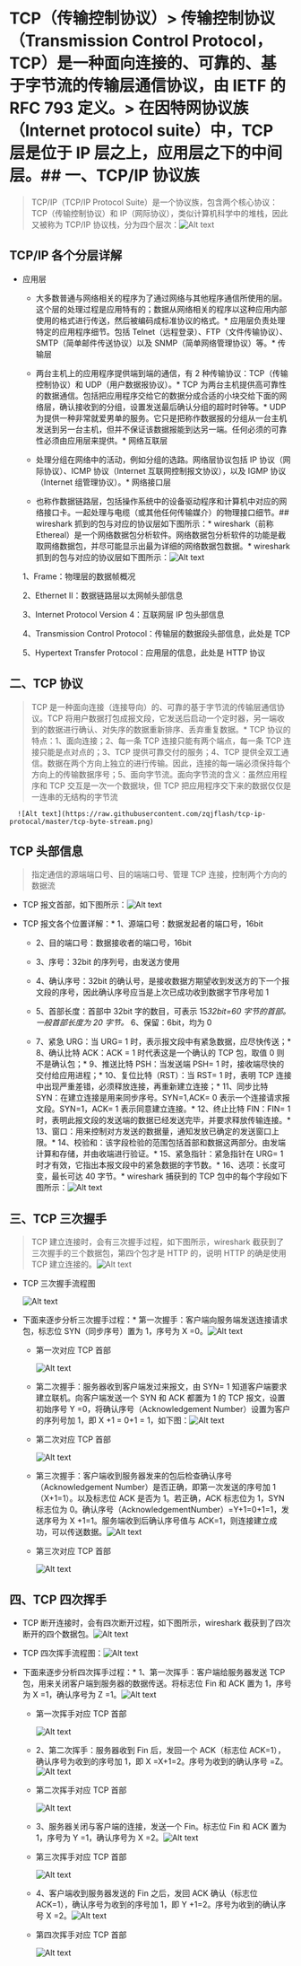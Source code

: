 # TCP（传输控制协议）> 传输控制协议（Transmission Control Protocol，TCP）是一种面向连接的、可靠的、基于字节流的传输层通信协议，由 IETF 的 RFC 793 定义。> 在因特网协议族（Internet protocol suite）中，TCP 层是位于 IP 层之上，应用层之下的中间层。## 一、TCP/IP 协议族

> TCP/IP（TCP/IP Protocol Suite）是一个协议族，包含两个核心协议：TCP（传输控制协议）和 IP（网际协议），类似计算机科学中的堆栈，因此又被称为 TCP/IP 协议栈，分为四个层次：![Alt text](https://raw.githubusercontent.com/zqjflash/tcp-ip-protocal/master/tcp-ip-protocal.png)

## TCP/IP 各个分层详解

  * 应用层

    * 大多数普通与网络相关的程序为了通过网络与其他程序通信所使用的层。这个层的处理过程是应用特有的；数据从网络相关的程序以这种应用内部使用的格式进行传送，然后被编码成标准协议的格式。* 应用层负责处理特定的应用程序细节。包括 Telnet（远程登录）、FTP（文件传输协议）、SMTP（简单邮件传送协议）以及 SNMP（简单网络管理协议）等。* 传输层

    * 两台主机上的应用程序提供端到端的通信，有 2 种传输协议：TCP（传输控制协议）和 UDP（用户数据报协议）。* TCP 为两台主机提供高可靠性的数据通信。包括把应用程序交给它的数据分成合适的小块交给下面的网络层，确认接收到的分组，设置发送最后确认分组的超时时钟等。* UDP 为提供一种非常就爱男单的服务。它只是把称作数据报的分组从一台主机发送到另一台主机，但并不保证该数据报能到达另一端。任何必须的可靠性必须由应用层来提供。* 网络互联层

    * 处理分组在网络中的活动，例如分组的选路。网络层协议包括 IP 协议（网际协议）、ICMP 协议（Internet 互联网控制报文协议），以及 IGMP 协议（Internet 组管理协议）。* 网络接口层

    * 也称作数据链路层，包括操作系统中的设备驱动程序和计算机中对应的网络接口卡。一起处理与电缆（或其他任何传输媒介）的物理接口细节。## wireshark 抓到的包与对应的协议层如下图所示：* wireshark（前称 Ethereal）是一个网络数据包分析软件。网络数据包分析软件的功能是截取网络数据包，并尽可能显示出最为详细的网络数据包数据。* wireshark 抓到的包与对应的协议层如下图所示：![Alt text](https://raw.githubusercontent.com/zqjflash/tcp-ip-protocal/master/tcp-wireshark.png)

    1、Frame：物理层的数据帧概况

    2、Ethernet II：数据链路层以太网帧头部信息

    3、Internet Protocol Version 4：互联网层 IP 包头部信息

    4、Transmission Control Protocol：传输层的数据段头部信息，此处是 TCP

    5、Hypertext Transfer Protocol：应用层的信息，此处是 HTTP 协议

## 二、TCP 协议

> TCP 是一种面向连接（连接导向）的、可靠的基于字节流的传输层通信协议。TCP 将用户数据打包成报文段，它发送后启动一个定时器，另一端收到的数据进行确认、对失序的数据重新排序、丢弃重复数据。* TCP 协议的特点：1、面向连接；2、每一条 TCP 连接只能有两个端点，每一条 TCP 连接只能是点对点的；3、TCP 提供可靠交付的服务；4、TCP 提供全双工通信。数据在两个方向上独立的进行传输。因此，连接的每一端必须保持每个方向上的传输数据序号；5、面向字节流。面向字节流的含义：虽然应用程序和 TCP 交互是一次一个数据块，但 TCP 把应用程序交下来的数据仅仅是一连串的无结构的字节流

      ![Alt text](https://raw.githubusercontent.com/zqjflash/tcp-ip-protocal/master/tcp-byte-stream.png)

## TCP 头部信息

> 指定通信的源端端口号、目的端端口号、管理 TCP 连接，控制两个方向的数据流

  * TCP 报文首部，如下图所示：![Alt text](https://raw.githubusercontent.com/zqjflash/tcp-ip-protocal/master/tcp-packets-header.png)

  * TCP 报文各个位置详解：* 1、源端口号：数据发起者的端口号，16bit

    * 2、目的端口号：数据接收者的端口号，16bit

    * 3、序号：32bit 的序列号，由发送方使用

    * 4、确认序号：32bit 的确认号，是接收数据方期望收到发送方的下一个报文段的序号，因此确认序号应当是上次已成功收到数据字节序号加 1

    * 5、首部长度：首部中 32bit 字的数目，可表示 15*32bit=60 字节的首部。一般首部长度为 20 字节。* 6、保留：6bit，均为 0

    * 7、紧急 URG：当 URG= 1 时，表示报文段中有紧急数据，应尽快传送；* 8、确认比特 ACK：ACK = 1 时代表这是一个确认的 TCP 包，取值 0 则不是确认包；* 9、推送比特 PSH：当发送端 PSH= 1 时，接收端尽快的交付给应用进程；* 10、复位比特（RST）：当 RST= 1 时，表明 TCP 连接中出现严重差错，必须释放连接，再重新建立连接；* 11、同步比特 SYN：在建立连接是用来同步序号。SYN=1,ACK= 0 表示一个连接请求报文段。SYN=1，ACK= 1 表示同意建立连接。* 12、终止比特 FIN：FIN= 1 时，表明此报文段的发送端的数据已经发送完毕，并要求释放传输连接。* 13、窗口：用来控制对方发送的数据量，通知发放已确定的发送窗口上限。* 14、校验和：该字段检验的范围包括首部和数据这两部分。由发端计算和存储，并由收端进行验证。* 15、紧急指针：紧急指针在 URG= 1 时才有效，它指出本报文段中的紧急数据的字节数。* 16、选项：长度可变，最长可达 40 字节。* wireshark 捕获到的 TCP 包中的每个字段如下图所示：![Alt text](https://raw.githubusercontent.com/zqjflash/tcp-ip-protocal/master/tcp-ip-header-map.png)

## 三、TCP 三次握手

> TCP 建立连接时，会有三次握手过程，如下图所示，wireshark 截获到了三次握手的三个数据包，第四个包才是 HTTP 的，说明 HTTP 的确是使用 TCP 建立连接的。![Alt text](https://raw.githubusercontent.com/zqjflash/TCP-Ip-protocal/Master/TCP-three-Way-handshake.png)

  * TCP 三次握手流程图

    ![Alt text](https://raw.githubusercontent.com/zqjflash/TCP-Ip-protocal/Master/TCP-three-Way-handshake2.png)

  * 下面来逐步分析三次握手过程：* 第一次握手：客户端向服务端发送连接请求包，标志位 SYN（同步序号）置为 1，序号为 X =0。![Alt text](https://raw.githubusercontent.com/zqjflash/TCP-Ip-protocal/Master/TCP-handshake-1.png)

    * 第一次对应 TCP 首部

      ![Alt text](https://raw.githubusercontent.com/zqjflash/TCP-Ip-protocal/Master/TCP-handshake-1-1.png)

    * 第二次握手：服务器收到客户端发过来报文，由 SYN= 1 知道客户端要求建立联机。向客户端发送一个 SYN 和 ACK 都置为 1 的 TCP 报文，设置初始序号 Y =0，将确认序号（Acknowledgement Number）设置为客户的序列号加 1，即 X +1 = 0+1 = 1，如下图：![Alt text](https://raw.githubusercontent.com/zqjflash/TCP-Ip-protocal/Master/TCP-handshake-2.png)

    * 第二次对应 TCP 首部

      ![Alt text](https://raw.githubusercontent.com/zqjflash/TCP-Ip-protocal/Master/TCP-handshake-2-1.png)

    * 第三次握手：客户端收到服务器发来的包后检查确认序号（Acknowledgement Number）是否正确，即第一次发送的序号加 1（X+1=1）。以及标志位 ACK 是否为 1。若正确，ACK 标志位为 1，SYN 标志位为 0。确认序号（AcknowledgementNumber）=Y+1=0+1=1，发送序号为 X +1=1。服务端收到后确认序号值与 ACK=1，则连接建立成功，可以传送数据。![Alt text](https://raw.githubusercontent.com/zqjflash/TCP-Ip-protocal/Master/TCP-handshake-3.png)

    * 第三次对应 TCP 首部

      ![Alt text](https://raw.githubusercontent.com/zqjflash/TCP-Ip-protocal/Master/TCP-handshake-3-1.png)

## 四、TCP 四次挥手

  * TCP 断开连接时，会有四次断开过程，如下图所示，wireshark 截获到了四次断开的四个数据包。![Alt text](https://raw.githubusercontent.com/zqjflash/TCP-Ip-protocal/Master/TCP-four-disconnect.png)

  * TCP 四次挥手流程图：![Alt text](https://raw.githubusercontent.com/zqjflash/TCP-Ip-protocal/Master/TCP-four-disconnect-1.png)

  * 下面来逐步分析四次挥手过程：* 1、第一次挥手：客户端给服务器发送 TCP 包，用来关闭客户端到服务器的数据传送。将标志位 Fin 和 ACK 置为 1，序号为 X =1，确认序号为 Z =1。![Alt text](https://raw.githubusercontent.com/zqjflash/TCP-Ip-protocal/Master/TCP-four-disconnect-1-1.png)

    * 第一次挥手对应 TCP 首部

      ![Alt text](https://raw.githubusercontent.com/zqjflash/TCP-Ip-protocal/Master/TCP-four-disconnect-1-2.png)

    * 2、第二次挥手：服务器收到 Fin 后，发回一个 ACK（标志位 ACK=1），确认序号为收到的序号加 1，即 X =X+1=2。序号为收到的确认序号 =Z。![Alt text](https://raw.githubusercontent.com/zqjflash/TCP-Ip-protocal/Master/TCP-four-disconnect-2-1.png)

    * 第二次挥手对应 TCP 首部

      ![Alt text](https://raw.githubusercontent.com/zqjflash/TCP-Ip-protocal/Master/TCP-four-disconnect-2-2.png)

    * 3、服务器关闭与客户端的连接，发送一个 Fin。标志位 Fin 和 ACK 置为 1，序号为 Y =1，确认序号为 X =2。![Alt text](https://raw.githubusercontent.com/zqjflash/TCP-Ip-protocal/Master/TCP-four-disconnect-3-1.png)

    * 第三次挥手对应 TCP 首部

      ![Alt text](https://raw.githubusercontent.com/zqjflash/TCP-Ip-protocal/Master/TCP-four-disconnect-3-2.png)

    * 4、客户端收到服务器发送的 Fin 之后，发回 ACK 确认（标志位 ACK=1），确认序号为收到的序号加 1，即 Y +1=2。序号为收到的确认序号 X =2。![Alt text](https://raw.githubusercontent.com/zqjflash/TCP-Ip-protocal/Master/TCP-four-disconnect-4-1.png)

    * 第四次挥手对应 TCP 首部

      ![Alt text](https://raw.githubusercontent.com/zqjflash/TCP-Ip-protocal/Master/TCP-four-disconnect-4-2.png)

